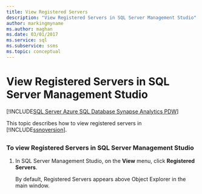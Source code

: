 ```yaml
---
title: View Registered Servers
description: "View Registered Servers in SQL Server Management Studio"
author: markingmyname
ms.author: maghan
ms.date: 03/01/2017
ms.service: sql
ms.subservice: ssms
ms.topic: conceptual
---
```


# View Registered Servers in SQL Server Management Studio

[!INCLUDE[SQL Server Azure SQL Database Synapse Analytics PDW](../../includes/applies-to-version/sql-asdb-asdbmi-asa-pdw.md)]

This topic describes how to view registered servers in [!INCLUDE[ssnoversion](../../includes/ssnoversion-md.md)].

## <a name="SSMSProcedure"></a>

### To view Registered Servers in SQL Server Management Studio  

1. In SQL Server Management Studio, on the **View** menu, click **Registered Servers**.

    By default, Registered Servers appears above Object Explorer in the main window.
